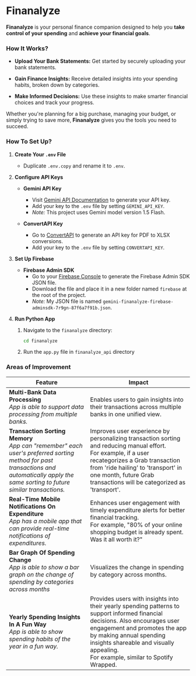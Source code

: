 # Finanalyze

**Finanalyze** is your personal finance companion designed to help you **take control of your spending** and **achieve your financial goals**.

### How It Works?

-  **Upload Your Bank Statements:** Get started by securely uploading your bank statements.

-  **Gain Finance Insights:** Receive detailed insights into your spending habits, broken down by categories.

-  **Make Informed Decisions:** Use these insights to make smarter financial choices and track your progress.

Whether you're planning for a big purchase, managing your budget, or simply trying to save more, **Finanalyze** gives you the tools you need to succeed.

### How To Set Up?

1. **Create Your `.env` File**
   - Duplicate `.env.copy` and rename it to `.env`.

2. **Configure API Keys**

   - **Gemini API Key**  
     - Visit [Gemini API Documentation](https://ai.google.dev/gemini-api/docs) to generate your API key.
     - Add your key to the `.env` file by setting `GEMINI_API_KEY`.
     - *Note:* This project uses Gemini model version 1.5 Flash.

   - **ConvertAPI Key**  
     - Go to [ConvertAPI](https://www.convertapi.com/) to generate an API key for PDF to XLSX conversions.
     - Add your key to the `.env` file by setting `CONVERTAPI_KEY`.

3. **Set Up Firebase**

   - **Firebase Admin SDK**  
     - Go to your [Firebase Console](https://console.firebase.google.com/) to generate the Firebase Admin SDK JSON file.
     - Download the file and place it in a new folder named `firebase` at the root of the project.
     - *Note:* My JSON file is named `gemini-finanalyze-firebase-adminsdk-7r9gn-87f6a7f91b.json`.

3. **Run Python App**
   1. Navigate to the `finanalyze` directory:
      ```bash
      cd finanalyze
      ```
   2. Run the `app.py` file in `finanalyze_api` directory

### Areas of Improvement

| **Feature**          | **Impact**                      |
|----------------------|---------------------------------|
| **Multi-Bank Data Processing**<br><i>App is able to support data processing from multiple banks.<i> | Enables users to gain insights into their transactions across multiple banks in one unified view. |
| **Transaction Sorting Memory**<br><i>App can "remember" each user's preferred sorting method for past transactions and automatically apply the same sorting to future similar transactions.<i> | Improves user experience by personalizing transaction sorting and reducing manual effort.<br>For example, if a user recategorizes a Grab transaction from 'ride hailing' to 'transport' in one month, future Grab transactions will be categorized as 'transport'. |
| **Real-Time Mobile Notifications On Expenditure**<br><i>App has a mobile app that can provide real-time notifications of expenditures.<i> | Enhances user engagement with timely expenditure alerts for better financial tracking.<br>For example, "80% of your online shopping budget is already spent. Was it all worth it?" |
| **Bar Graph Of Spending Change** <br><i>App is able to show a bar graph on the change of spending by categories across months<i> | Visualizes the change in spending by category across months. |
| **Yearly Spending Insights In A Fun Way** <br><i>App is able to show spending habits of the year in a fun way.<i> | Provides users with insights into their yearly spending patterns to support informed financial decisions. Also encourages user engagement and promotes the app by making annual spending insights shareable and visually appealing.<br> For example, similar to Spotify Wrapped. |
